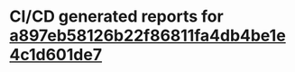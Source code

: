 # CI/CD generated reports for [a897eb58126b22f86811fa4db4be1e4c1d601de7](https://github.com/hydephp/develop/commit/a897eb58126b22f86811fa4db4be1e4c1d601de7)
